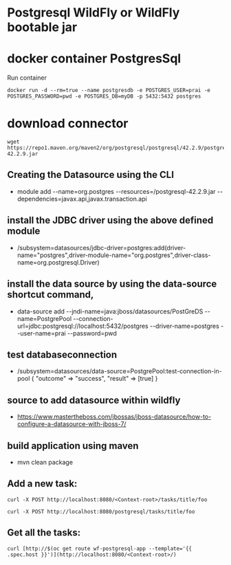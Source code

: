 # Postgresql  WildFly or WildFly bootable jar 
docker container PostgresSql
=====================================

Run container
```
docker run -d --rm=true --name postgresdb -e POSTGRES_USER=prai -e POSTGRES_PASSWORD=pwd -e POSTGRES_DB=myDB -p 5432:5432 postgres
```
# download connector
```
wget https://repo1.maven.org/maven2/org/postgresql/postgresql/42.2.9/postgresql-42.2.9.jar
```
## Creating the Datasource using the CLI
* module add --name=org.postgres --resources=<pathToJar>/postgresql-42.2.9.jar --dependencies=javax.api,javax.transaction.api

##  install the JDBC driver using the above defined module
* /subsystem=datasources/jdbc-driver=postgres:add(driver-name="postgres",driver-module-name="org.postgres",driver-class-name=org.postgresql.Driver)

## install the data source by using the data-source shortcut command,
* data-source add --jndi-name=java:jboss/datasources/PostGreDS --name=PostgrePool --connection-url=jdbc:postgresql://localhost:5432/postgres --driver-name=postgres --user-name=prai --password=pwd

## test databaseconnection 
* /subsystem=datasources/data-source=PostgrePool:test-connection-in-pool 
{ "outcome" => "success", "result" => [true] }

## source to add datasource within wildfly
* https://www.mastertheboss.com/jbossas/jboss-datasource/how-to-configure-a-datasource-with-jboss-7/
## build application using maven
* mvn clean package 



## Add a new task:
```
curl -X POST http://localhost:8080/<Context-root>/tasks/title/foo

curl -X POST http://localhost:8080/postgresql/tasks/title/foo

```
## Get all the tasks:
```
curl [http://$(oc get route wf-postgresql-app --template='{{ .spec.host }}')](http://localhost:8080/<Context-root>/)
```